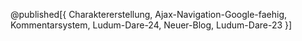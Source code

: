 @published[{
Charaktererstellung,
Ajax-Navigation-Google-faehig,
Kommentarsystem,
Ludum-Dare-24,
Neuer-Blog,
Ludum-Dare-23
}]